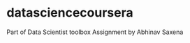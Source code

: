 datasciencecoursera
===================

Part of Data Scientist toolbox Assignment by Abhinav Saxena
